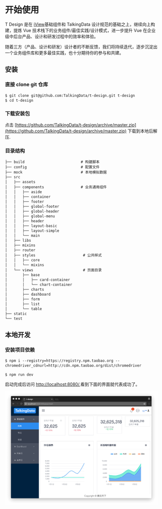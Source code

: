 # 开始使用

T Design 是在 [iView](github.com/iview/iview)基础组件和 TalkingData 设计规范的基础之上，继续向上构建，提炼 Vue 技术栈下的业务组件/最佳实践/设计模式，进一步提升 Vue 在企业级中后台产品、设计和研发过程中的效率和体验。

随着三方（产品、设计和研发）设计者的不断反馈，我们将持续迭代，逐步沉淀出一个业务组件库和更多最佳实践，也十分期待你的参与和共建。

## 安装

### 直接 clone git 仓库
```
$ git clone git@github.com:TalkingData/t-design.git t-design
$ cd t-design
```

### 下载安装包

点击 [https://github.com/TalkingData/t-design/archive/master.zip](https://github.com/TalkingData/t-design/archive/master.zip) 下载到本地后解压.

### 目录结构
```
├── build                          # 构建脚本
├── config                         # 配置文件                         
├── mock                           # 本地模拟数据
├── src
│   ├── assets
│   ├── components                 # 业务通用组件
│   │   ├── aside
│   │   ├── container
│   │   ├── footer
│   │   ├── global-footer
│   │   ├── global-header
│   │   ├── global-menu
│   │   ├── header
│   │   ├── layout-basic
│   │   ├── layout-simple
│   │   └── main
│   ├── libs
│   ├── mixins
│   ├── router
│   ├── styles                      # 公共样式
│   │   ├── core
│   │   └── mixins
│   └── views                       # 页面目录
│       ├── base
│       │   ├── card-container
│       │   └── chart-container
│       ├── charts
│       ├── dashboard
│       ├── form
│       ├── list
│       └── table
├── static
└── test
```

## 本地开发

### 安装项目依赖
```
$ npm i --registry=https://registry.npm.taobao.org --chromedriver_cdnurl=http://cdn.npm.taobao.org/dist/chromedriver
```

```
$ npm run dev
```

启动完成后访问 [http://localhost:8080/](http://localhost:8080/),看到下面的界面就代表成功了。

![columns](./imgs/t-design.png)

